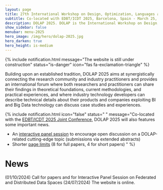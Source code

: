 ```yaml
---
layout: page
title: 27th International Workshop on Design, Optimization, Languages and Analytical Processing of Big Data
subtitle: Co-located with EDBT/ICDT 2025, Barcelona, Spain - March 25, 2025
description: DOLAP 2025. DOLAP is the International Workshop on Design, Optimization, Languages and Analytical Processing of Big Data. The 27th edition of the workshop is co-located with the EDBT/ICDT 2025 conference and takes place in Barcelona, Spain, on March 25, 2025. This page presents DOLAP 2025, the 27th edition of the workshop.
show_sidebar: false
menubar: menu-2025
hero_image: /img/hero/dolap-2025.jpg
hero_darken: true
hero_height: is-medium
---
```



{% include notification.html 
message="The website is still under construction" 
status="is-danger" 
icon="fas fa-exclamation-triangle" %}


Building upon an established tradition, DOLAP 2025 aims at synergistically connecting the research community and industry practitioners and provides an international forum where both researchers and practitioners can share their findings in theoretical foundations, current methodologies, and practical experiences, and where industry technology developers can describe technical details about their products and companies exploiting BI and Big Data technology can discuss case studies and experiences.

{% include notification.html 
icon="false" 
status=" " 
message="Co-located with the [EDBT/ICDT 2025 Joint Conference](https://edbticdt2025.upc.edu/), DOLAP 2025 will also features some important news.

- An [interactive panel session](call-for-papers#XXX) to encourage open discussion on a DOLAP-related cutting-edge topic (submissions via extended abstracts)
- Shorter [page limits](call-for-papers#call-for-papers) (8 for full papers, 4 for short papers)
" %} 

# News


(01/10/2024) Call for papers and for Interactive Panel Session on Federated and Distributed Data Spaces
(24/07/2024) The website is online.
